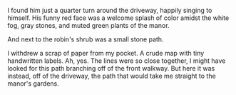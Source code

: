 I found him just a quarter turn around the driveway, happily singing to himself. His funny red face was a welcome splash of color amidst the white fog, gray stones, and muted green plants of the manor.

And next to the robin's shrub was a small stone path.

I withdrew a scrap of paper from my pocket. A crude map with tiny handwritten labels. Ah, yes. The lines were so close together, I might have looked for this path branching off of the front walkway. But here it was instead, off of the driveway, the path that would take me straight to the manor's gardens. 